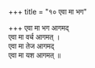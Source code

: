 +++
title = "१० एवा मा भग"

+++
एवा मा भग आगमद्  
एवा मा वर्च आगमत् ।  
एवा मा तेज आगमद्  
एवा मा यश आगमत् ॥